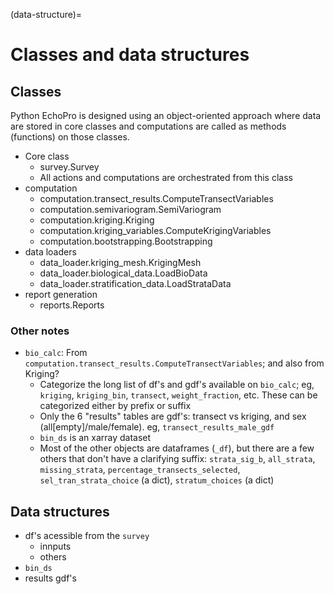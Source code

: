 (data-structure)=
# Classes and data structures

## Classes

Python EchoPro is designed using an object-oriented approach where data are stored in core classes and computations are called as methods (functions) on those classes.

- Core class
  - survey.Survey
  - All actions and computations are orchestrated from this class
- computation
  - computation.transect_results.ComputeTransectVariables
  - computation.semivariogram.SemiVariogram
  - computation.kriging.Kriging
  - computation.kriging_variables.ComputeKrigingVariables
  - computation.bootstrapping.Bootstrapping
- data loaders
  - data_loader.kriging_mesh.KrigingMesh
  - data_loader.biological_data.LoadBioData
  - data_loader.stratification_data.LoadStrataData
- report generation
  - reports.Reports

### Other notes

- `bio_calc`: From `computation.transect_results.ComputeTransectVariables`; and also from Kriging?
  - Categorize the long list of df's and gdf's available on `bio_calc`; eg, `kriging`, `kriging_bin`, `transect`, `weight_fraction`, etc. These can be categorized either by prefix or suffix
  - Only the 6 "results" tables are gdf's: transect vs kriging, and sex (all[empty]/male/female). eg, `transect_results_male_gdf`
  - `bin_ds` is an xarray dataset
  - Most of the other objects are dataframes (`_df`), but there are a few others that don't have a clarifying suffix: `strata_sig_b`, `all_strata`, `missing_strata`, `percentage_transects_selected`, `sel_tran_strata_choice` (a dict), `stratum_choices` (a dict)


## Data structures

- df's acessible from the `survey`
    - innputs
    - others
- `bin_ds` 
- results gdf's